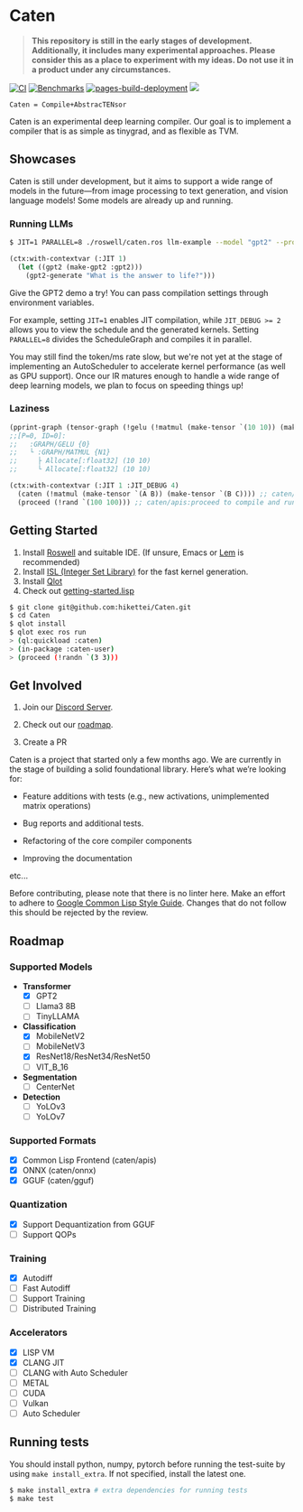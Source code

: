 # Caten

> **This repository is still in the early stages of development. Additionally, it includes many experimental approaches. Please consider this as a place to experiment with my ideas. Do not use it in a product under any circumstances.**

[![CI](https://github.com/hikettei/Caten/actions/workflows/tests_on_push.yml/badge.svg)](https://github.com/hikettei/Caten/actions/workflows/tests_on_push.yml) [![Benchmarks](https://github.com/hikettei/Caten/actions/workflows/benchmark.yml/badge.svg)](https://github.com/hikettei/Caten/actions/workflows/benchmark.yml) [![pages-build-deployment](https://github.com/hikettei/Caten/actions/workflows/pages/pages-build-deployment/badge.svg)](https://github.com/hikettei/Caten/actions/workflows/pages/pages-build-deployment) [![](https://dcbadge.limes.pink/api/server/tNawU7TN3s?style=flat)](https://discord.gg/tNawU7TN3s)

`Caten = Compile+AbstracTENsor`

Caten is an experimental deep learning compiler. Our goal is to implement a compiler that is as simple as tinygrad, and as flexible as TVM.

## Showcases

Caten is still under development, but it aims to support a wide range of models in the future—from image processing to text generation, and vision language models! Some models are already up and running.

### Running LLMs

```sh
$ JIT=1 PARALLEL=8 ./roswell/caten.ros llm-example --model "gpt2" --prompt "Hello" --max-length 100
```

```lisp
(ctx:with-contextvar (:JIT 1)
  (let ((gpt2 (make-gpt2 :gpt2)))
    (gpt2-generate "What is the answer to life?")))
```


Give the GPT2 demo a try! You can pass compilation settings through environment variables.

For example, setting `JIT=1` enables JIT compilation, while `JIT_DEBUG >= 2` allows you to view the schedule and the generated kernels. Setting `PARALLEL=8` divides the ScheduleGraph and compiles it in parallel.

You may still find the token/ms rate slow, but we're not yet at the stage of implementing an AutoScheduler to accelerate kernel performance (as well as GPU support). Once our IR matures enough to handle a wide range of deep learning models, we plan to focus on speeding things up!

### Laziness

```lisp
(pprint-graph (tensor-graph (!gelu (!matmul (make-tensor `(10 10)) (make-tensor `(10 10))))))
;;[P=0, ID=0]:
;;   :GRAPH/GELU {0}
;;   └ :GRAPH/MATMUL {N1}
;;     ├ Allocate[:float32] (10 10)
;;     └ Allocate[:float32] (10 10)

(ctx:with-contextvar (:JIT 1 :JIT_DEBUG 4)
  (caten (!matmul (make-tensor `(A B)) (make-tensor `(B C)))) ;; caten/apis:caten to compile
  (proceed (!rand `(100 100))) ;; caten/apis:proceed to compile and run the graph
```

## Getting Started

1. Install [Roswell](https://github.com/roswell/roswell) and suitable IDE. (If unsure, Emacs or [Lem](https://github.com/lem-project/lem) is recommended)
2. Install [ISL (Integer Set Library)](https://github.com/Meinersbur/isl) for the fast kernel generation.
3. Install [Qlot](https://github.com/fukamachi/qlot)
4. Check out [getting-started.lisp](./docs/getting-started.lisp)

```sh
$ git clone git@github.com:hikettei/Caten.git
$ cd Caten
$ qlot install
$ qlot exec ros run
> (ql:quickload :caten)
> (in-package :caten-user)
> (proceed (!randn `(3 3)))
```

## Get Involved

1. Join our [Discord Server](https://discord.gg/tNawU7TN3s).

2. Check out our [roadmap](https://github.com/users/hikettei/projects/2).

3. Create a PR

Caten is a project that started only a few months ago. We are currently in the stage of building a solid foundational library. Here’s what we’re looking for:

- Feature additions with tests (e.g., new activations, unimplemented matrix operations)

- Bug reports and additional tests.

- Refactoring of the core compiler components

- Improving the documentation

etc...

Before contributing, please note that there is no linter here. Make an effort to adhere to [Google Common Lisp Style Guide](https://google.github.io/styleguide/lispguide.xml). Changes that do not follow this should be rejected by the review.

## Roadmap

### Supported Models

- **Transformer**
  - [x] GPT2
  - [ ] Llama3 8B
  - [ ] TinyLLAMA
- **Classification**
  - [x] MobileNetV2
  - [ ] MobileNetV3
  - [x] ResNet18/ResNet34/ResNet50
  - [ ] VIT_B_16
- **Segmentation**
  - [ ] CenterNet
- **Detection**
  - [ ] YoLOv3
  - [ ] YoLOv7

### Supported Formats

- [x] Common Lisp Frontend (caten/apis)
- [x] ONNX (caten/onnx)
- [x] GGUF (caten/gguf)

### Quantization

- [x] Support Dequantization from GGUF
- [ ] Support QOPs

### Training

- [x] Autodiff
- [ ] Fast Autodiff
- [ ] Support Training
- [ ] Distributed Training

### Accelerators

- [x] LISP VM
- [x] CLANG JIT
- [ ] CLANG with Auto Scheduler
- [ ] METAL
- [ ] CUDA
- [ ] Vulkan
- [ ] Auto Scheduler

## Running tests

You should install python, numpy, pytorch before running the test-suite by using `make install_extra`. If not specified, install the latest one. 

```sh
$ make install_extra # extra dependencies for running tests
$ make test
```

